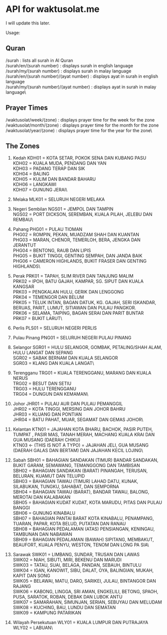 # API for waktusolat.me
I will update this later.

Usage:

## Quran
/surah : lists all surah in Al Quran\
/surah/en/(surah number) : displays surah in english language\
/surah/my/(surah number) : displays surah in malay language\
/surah/en/(surah number)/(ayat number) : displays ayat in surah in english language\
/surah/my/(surah number)/(ayat number) : displays ayat in surah in malay language\
## Prayer Times
/waktusolat/week/(zone) : displays prayer time for the week for the zone\
/waktusolat/month/(zone) : displays prayer time for the month for the zone\
/waktusolat/year/(zone) : displays prayer time for the year for the zone\

## The Zones
1. Kedah
KDH01 = KOTA SETAR, POKOK SENA DAN KUBANG PASU\
KDH02 = KUALA MUDA, PENDANG DAN YAN\
KDH03 = PADANG TERAP DAN SIK\
KDH04 = BALING\
KDH05 = KULIM DAN BANDAR BAHARU\
KDH06 = LANGKAWI\
KDH07 = GUNUNG JERAI\

2. Melaka
MLK01 = SELURUH NEGERI MELAKA

3. Negeri Sembilan
NGS01 = JEMPOL DAN TAMPIN\
NGS02 = PORT DICKSON, SEREMBAN, KUALA PILAH, JELEBU DAN REMBAU\

4. Pahang
PHG01 = PULAU TIOMAN\
PHG02 = ROMPIN, PEKAN, MUADZAM SHAH DAN KUANTAN\
PHG03 = MARAN, CHENOR, TEMERLOH, BERA, JENGKA DAN JERANTUT\
PHG04 = BENTONG, RAUB DAN LIPIS\
PHG05 = BUKIT TINGGI, GENTING SEMPAH, DAN JANDA BAIK\
PHG06 = CAMERON HIGHLANDS, BUKIT FRASER DAN GENTING HIGHLANDS\

5. Perak
PRK01 = TAPAH, SLIM RIVER DAN TANJUNG MALIM\
PRK02 = IPOH, BATU GAJAH, KAMPAR, SG. SIPUT DAN KUALA KANGSAR\
PRK03 = PENGKALAN HULU, GERIK DAN LENGGONG\
PRK04 = TEMENGOR DAN BELUM\
PRK05 = TELUK INTAN, BAGAN DATUK, KG. GAJAH, SERI ISKANDAR, BERUAS, PARIT, LUMUT, SITIAWAN DAN PULAU PANGKOR.\
PRK06 = SELAMA, TAIPING, BAGAN SERAI DAN PARIT BUNTAR\
PRK07 = BUKIT LARUT\

6. Perlis
PLS01 = SELURUH NEGERI PERLIS

7. Pulau Pinang
PNG01 = SELURUH NEGERI PULAU PINANG

8. Selangor
SGR01 = HULU SELANGOR, GOMBAK, PETALING/SHAH ALAM, HULU LANGAT DAN SEPANG\
SGR02 = SABAK BERNAM DAN KUALA SELANGOR\
SGR03 = KLANG DAN KUALA LANGAT\

9. Terengganu
TRG01 = KUALA TERENGGANU, MARANG DAN KUALA NERUS\
TRG02 = BESUT DAN SETIU\
TRG03 = HULU TERENGGANU\
TRG04 = DUNGUN DAN KEMAMAN\

10. Johor
JHR01 = PULAU AUR DAN PULAU PEMANGGIL\
JHR02 = KOTA TINGGI, MERSING DAN JOHOR BAHRU\
JHR03 = KLUANG DAN PONTIAN\
JHR04 = BATU PAHAT, MUAR, SEGAMAT DAN GEMAS JOHOR\

11. Kelantan
KTN01 = JAJAHAN KOTA BHARU, BACHOK, PASIR PUTEH, TUMPAT , PASIR MAS, TANAH MERAH, MACHANG KUALA KRAI DAN GUA MUSANG (DAERAH CHIKU)\
KTN03 <- (THIS IS NOT A TYPO) = JAJAHAN JELI, GUA MUSANG (DAERAH GALAS DAN BERTAM) DAN JAJAHAN KECIL LOJING\

12. Sabah
SBH01 = BAHAGIAN SANDAKAN (TIMUR) BANDAR SANDAKAN, BUKIT GARAM, SEMAWANG, TEMANGGONG DAN TAMBISAN\
SBH02 = BAHAGIAN SANDAKAN (BARAT) PINANGAH, TERUSAN, BELURAN, KUAMUT DAN TELUPID\
SBH03 = BAHAGIAN TAWAU (TIMUR) LAHAD DATU, KUNAK, SILABUKAN, TUNGKU, SAHABAT, DAN SEMPORNA\
SBH04 = BAHAGIAN TAWAU (BARAT), BANDAR TAWAU, BALONG, MEROTAI DAN KALABAKAN\
SBH05 = BAHAGIAN KUDAT KUDAT, KOTA MARUDU, PITAS DAN PULAU BANGGI\
SBH06 = GUNUNG KINABALU\
SBH07 = BAHAGIAN PANTAI BARAT KOTA KINABALU, PENAMPANG, TUARAN, PAPAR, KOTA BELUD, PUTATAN DAN RANAU\
SBH08 = BAHAGIAN PEDALAMAN (ATAS) PENSIANGAN, KENINGAU, TAMBUNAN DAN NABAWAN\
SBH09 = BAHAGIAN PEDALAMAN (BAWAH) SIPITANG, MEMBAKUT, BEAUFORT, KUALA PENYU, WESTON, TENOM DAN LONG PA SIA\

13. Sarawak
SWK01 = LIMBANG, SUNDAR, TRUSAN DAN LAWAS\
SWK02 = NIAH, SIBUTI, MIRI, BEKENU DAN MARUDI\
SWK03 = TATAU, SUAI, BELAGA, PANDAN, SEBAUH, BINTULU\
SWK04 = IGAN, KANOWIT, SIBU, DALAT, OYA, BALINGIAN, MUKAH, KAPIT DAN SONG\
SWK05 = BELAWAI, MATU, DARO, SARIKEI, JULAU, BINTANGOR DAN RAJANG\
SWK06 = KABONG, LINGGA, SRI AMAN, ENGKELILI, BETONG, SPAOH, PUSA, SARATOK, ROBAN, DEBAK DAN LUBOK ANTU\
SWK07 = SAMARAHAN, SIMUNJAN, SERIAN, SEBUYAU DAN MELUDAM\
SWK08 = KUCHING, BAU, LUNDU DAN SEMATAN\
SWK09 = KAMPUNG PATARIKAN

14. Wilayah Persekutuan
WLY01 = KUALA LUMPUR DAN PUTRAJAYA WLY02 = LABUAN\
